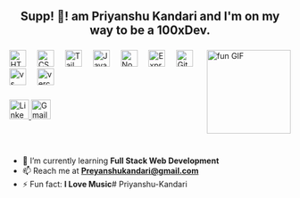 <h2 align="center">Supp! 👋! am  Priyanshu Kandari and I'm on my way to be a 100xDev.</h2>

###

<div align="center">
<!--   <img src="https://github-readme-stats.vercel.app/api?username=himanshukandari14&hide_title=false&hide_rank=false&show_icons=true&include_all_commits=true&count_private=true&disable_animations=false&theme=dracula&locale=en&hide_border=false" height="150" alt="stats graph" /> -->
<!--   <img src="https://github-readme-stats.vercel.app/api/top-langs?username=himanshukandari14&locale=en&hide_title=false&layout=compact&card_width=320&langs_count=5&theme=dracula&hide_border=false" height="150" alt="languages graph" /> -->
</div>

###

<img align="right" height="150" src="./get.gif" alt="fun GIF" />

###

<div align="left">
 <!-- Organized Programming Language and Tool Logos -->
  
  <img src="https://cdn.jsdelivr.net/gh/devicons/devicon/icons/html5/html5-original.svg" height="30" alt="HTML5 logo" />
  <img width="12" />
  <img src="https://cdn.jsdelivr.net/gh/devicons/devicon/icons/css3/css3-original.svg" height="30" alt="CSS3 logo" />
  <img width="12" />
  <img src="https://cdn.jsdelivr.net/gh/devicons/devicon@latest/icons/tailwindcss/tailwindcss-original.svg" height="30" alt="Tailwind CSS logo" />
  <img width="12" />
  <img src="https://cdn.jsdelivr.net/gh/devicons/devicon/icons/javascript/javascript-original.svg" height="30" alt="JavaScript logo" />
  <img width="12" />
  <img src="https://cdn.jsdelivr.net/gh/devicons/devicon/icons/nodejs/nodejs-original.svg" height="30" alt="Node.js logo" />
  <img width="12" />
  <img src="https://cdn.jsdelivr.net/gh/devicons/devicon/icons/express/express-original.svg" height="30" alt="Express.js logo" />
  <img width="12" />
  <img src="https://cdn.jsdelivr.net/gh/devicons/devicon/icons/git/git-original.svg" height="30" alt="Git logo" />
  <img width="12" />
  <img src="https://cdn.jsdelivr.net/gh/devicons/devicon//icons/vscode/vscode-original.svg" height="30" alt="vs logo" />
  <img width="12" />
  <img src="https://cdn.jsdelivr.net/gh/devicons/devicon//icons/vercel/vercel-original.svg" height="30" alt="vercel logo" />
  <img width="12" />
          

</div>

###

<div align="left">
  <!-- Social Links -->
  <a href="https://in.linkedin.com/in/priyanshu-kandari-424b03353" target="blank">
    <img src="https://img.shields.io/static/v1?message=LinkedIn&logo=linkedin&label=&color=0077B5&logoColor=white&labelColor=&style=for-the-badge" height="35" alt="LinkedIn logo" />
  </a>
 
  <a href="mailto:preyanshukandari@gmail.com">
    <img src="https://img.shields.io/static/v1?message=Gmail&logo=gmail&label=&color=D14836&logoColor=white&labelColor=&style=for-the-badge" height="35" alt="Gmail logo" />
  </a>
</div>

###

<br clear="both">



###

- 🌱 I’m currently learning **Full Stack Web Development**
- 📫 Reach me at **Preyanshukandari@gmail.com**
- ⚡ Fun fact: **I Love Music**# Priyanshu-Kandari
